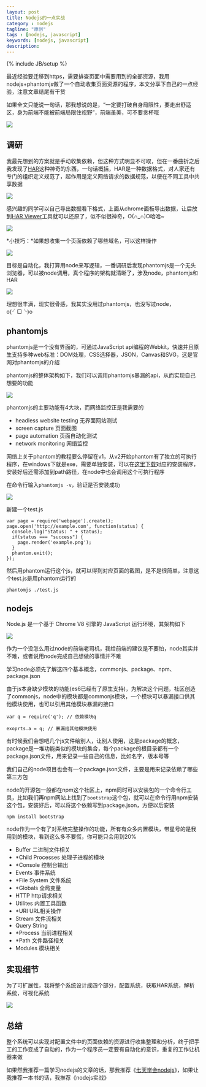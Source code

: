 ```yaml
---
layout: post
title: Nodejs的一点实战
category : nodejs
tagline: "原创"
tags : [nodejs, javascript]
keywords: [nodejs, javascript]
description: 
---
```

{% include JB/setup %}

最近经验要迁移到https，需要排查页面中需要用到的全部资源，我用nodejs+phantomjs做了一个自动收集页面资源的程序，本文分享下自己的一点经验，注意文章结尾有干货

如果全文只能说一句话，那我想说的是，“一定要打破自身局限性，要走出舒适区，身为前端不能被前端局限住视野”，前端虽美，可不要贪杯哦

![]({{BLOG_IMG}}506.png)

## 调研
我最先想到的方案就是手动收集依赖，但这种方式明显不可取，但在一番曲折之后我发现了[HAR][HAR]这种神奇的东西，一句话概括，HAR是一种数据格式，对人家还有专门的组织定义规范了，起作用是定义网络请求的数据规范，以便在不同工具中共享数据

![]({{BLOG_IMG}}508.png)

感兴趣的同学可以自己导出数据看下格式，上面从chrome面板导出数据，让后放到[HAR Viewer](http://www.softwareishard.com/har/viewer/
)工具就可以还原了，似不似很神奇，O(∩_∩)O哈哈~

![]({{BLOG_IMG}}509.png)

*小技巧：*如果想收集一个页面依赖了哪些域名，可以这样操作

![]({{BLOG_IMG}}507.png)

目标是自动化，我打算用node来写逻辑，一番调研后发现phantomjs是一个无头浏览器，可以被node调用，真个程序的架构就清晰了，涉及node，phantomjs和HAR

![]({{BLOG_IMG}}510.png)

理想很丰满，现实很骨感，我其实没用过phantomjs，也没写过node，o(╯□╰)o

## phantomjs
phantomjs是一个没有界面的，可通过JavaScript api编程的Webkit，快速并且原生支持多种web标准：DOM处理，CSS选择器，JSON，Canvas和SVG，这是官网对phantomjs的介绍

phantomjs的整体架构如下，我们可以调用phantomjs暴漏的api，从而实现自己想要的功能

![]({{BLOG_IMG}}512.png)

phantomjs的主要功能有4大块，而网络监控正是我需要的

- headless website testing 无界面网站测试
- screen capture 页面截图
- page automation 页面自动化测试
- network monitoring 网络监控

网络上关于phantom的教程要么停留在v1，从v2开始phantom有了独立的可执行程序，在windows下就是exe，需要单独安装，可以在[这里下载](http://phantomjs.org/download.html)对应的安装程序，安装好后还需添加到path路径，在node中也会调用这个可执行程序

在命令行输入`phantomjs -v`，验证是否安装成功

![]({{BLOG_IMG}}513.png)

新建一个test.js

    var page = require('webpage').create();
    page.open('http://example.com', function(status) {
      console.log("Status: " + status);
      if(status === "success") {
        page.render('example.png');
      }
      phantom.exit();
    });

然后用phantom运行这个js，就可以得到对应页面的截图，是不是很简单，注意这个test.js是用phantom运行的

    phantomjs ./test.js

## nodejs
Node.js 是一个基于 Chrome V8 引擎的 JavaScript 运行环境，其架构如下

![]({{BLOG_IMG}}514.png)

作为一个没怎么用过node的前端老司机，我给前端的建议是不要怕，node其实并不难，或者说用node完成自己想做的事情并不难

学习node必须先了解这四个基本概念，commonjs、package、npm、package.json

由于js本身缺少模块的功能(es6已经有了原生支持)，为解决这个问题，社区创造了commonjs，node中的模块都是commonjs模块，一个模块可以暴漏接口供其他模块使用，也可以引用其他模块暴漏的接口

    var q = require('q'); // 依赖模块q

    exoprts.a = q; // 暴漏给其他模块使用

有时候我们会想吧几个js文件给别人，让别人使用，这是package的概念，package是一堆功能类似的模块的集合，每个package的根目录都有一个package.json文件，用来记录一些自己的信息，比如名字，版本号等

我们自己的node项目也会有一个package.json文件，主要是用来记录依赖了哪些第三方包

node的开源包一般都在npm这个社区上，npm同时可以安装包的一个命令行工具，比如我们再npm网站上找到了`bootstrap`这个包，就可以在命令行用npm安装这个包，安装好后，可以将这个依赖写到package.json，方便以后安装

    npm install bootstrap

node作为一个有了对系统完整操作的功能，所有有众多内置模块，带星号的是我用到的模块，看到这么多不要慌，你可能只会用到20%

- Buffer 二进制文件相关
- *Child Processes 处理子进程的模块
- *Console 控制台输出
- Events 事件系统
- *File System 文件系统
- *Globals 全局变量
- HTTP http请求相关
- Utilites 内置工具函数
- *URI URL相关操作
- Stream 文件流相关
- Query String
- *Process 当前进程相关
- *Path 文件路径相关
- Modules 模块相关

## 实现细节
为了可扩展性，我将整个系统设计成四个部分，配置系统，获取HAR系统，解析系统，可视化系统

![]({{BLOG_IMG}}511.png)



## 总结
整个系统可以实现对配置文件中的页面依赖的资源进行收集整理和分析，终于把手工的工作变成了自动的，作为一个程序员一定要有自动化的意识，重复的工作让机器来做

如果然我推荐一篇学习nodejs的文章的话，那我推荐《[七天学会nodejs](http://nqdeng.github.io/7-days-nodejs/
)》，如果让我推荐一本书的话，我推荐《nodejs实战》


[HAR]: http://www.softwareishard.com/blog/har-12-spec/
